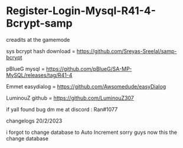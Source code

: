 # Register-Login-Mysql-R41-4-Bcrypt-samp
creadits at the gamemode


sys bcrypt hash download = https://github.com/Sreyas-Sreelal/samp-bcrypt 


pBlueG mysql = https://github.com/pBlueG/SA-MP-MySQL/releases/tag/R41-4


Emmet easydialog = https://github.com/Awsomedude/easyDialog


LuminouZ github = https://github.com/LuminouZ307


if yall found bug dm me at discord : Ran#1077


changelogs 20/2/2023

i forgot to change database to Auto Increment sorry guys now this the change database
